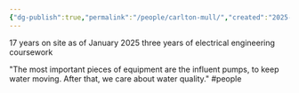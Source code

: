 ```yaml
---
{"dg-publish":true,"permalink":"/people/carlton-mull/","created":"2025-01-07T12:19:56.810-06:00"}
---
```


17 years on site as of January 2025
three years of electrical engineering coursework

"The most important pieces of equipment are the influent pumps, to keep water moving. After that, we care about water quality."
#people 